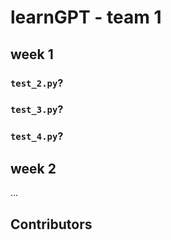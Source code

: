 # learnGPT - team 1

## week 1

### `test_2.py`?

### `test_3.py`?


### `test_4.py`?


## week 2

...

## Contributors



